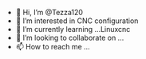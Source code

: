 - 👋 Hi, I’m @Tezza120
- 👀 I’m interested in CNC configuration
- 🌱 I’m currently learning ...Linuxcnc
- 💞️ I’m looking to collaborate on ...
- 📫 How to reach me ...

<!---
Tezza120/Tezza120 is a ✨ special ✨ repository because its `README.md` (this file) appears on your GitHub profile.
You can click the Preview link to take a look at your changes.
--->
